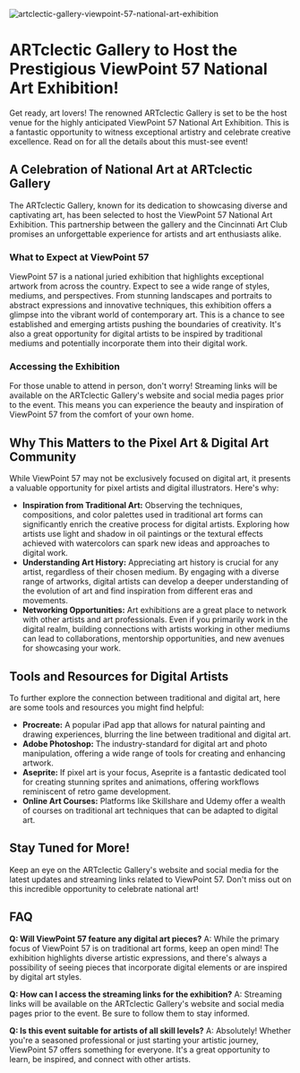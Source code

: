![artclectic-gallery-viewpoint-57-national-art-exhibition](https://images.pexels.com/photos/756076/pexels-photo-756076.jpeg?auto=compress&cs=tinysrgb&fit=crop&h=627&w=1200)

# ARTclectic Gallery to Host the Prestigious ViewPoint 57 National Art Exhibition! 

Get ready, art lovers! The renowned ARTclectic Gallery is set to be the host venue for the highly anticipated ViewPoint 57 National Art Exhibition. This is a fantastic opportunity to witness exceptional artistry and celebrate creative excellence. Read on for all the details about this must-see event!

## A Celebration of National Art at ARTclectic Gallery

The ARTclectic Gallery, known for its dedication to showcasing diverse and captivating art, has been selected to host the ViewPoint 57 National Art Exhibition. This partnership between the gallery and the Cincinnati Art Club promises an unforgettable experience for artists and art enthusiasts alike.

### What to Expect at ViewPoint 57

ViewPoint 57 is a national juried exhibition that highlights exceptional artwork from across the country. Expect to see a wide range of styles, mediums, and perspectives. From stunning landscapes and portraits to abstract expressions and innovative techniques, this exhibition offers a glimpse into the vibrant world of contemporary art. This is a chance to see established and emerging artists pushing the boundaries of creativity. It's also a great opportunity for digital artists to be inspired by traditional mediums and potentially incorporate them into their digital work.

### Accessing the Exhibition

For those unable to attend in person, don't worry! Streaming links will be available on the ARTclectic Gallery's website and social media pages prior to the event. This means you can experience the beauty and inspiration of ViewPoint 57 from the comfort of your own home.

## Why This Matters to the Pixel Art & Digital Art Community

While ViewPoint 57 may not be exclusively focused on digital art, it presents a valuable opportunity for pixel artists and digital illustrators. Here's why:

*   **Inspiration from Traditional Art:** Observing the techniques, compositions, and color palettes used in traditional art forms can significantly enrich the creative process for digital artists. Exploring how artists use light and shadow in oil paintings or the textural effects achieved with watercolors can spark new ideas and approaches to digital work.
*   **Understanding Art History:** Appreciating art history is crucial for any artist, regardless of their chosen medium. By engaging with a diverse range of artworks, digital artists can develop a deeper understanding of the evolution of art and find inspiration from different eras and movements.
*   **Networking Opportunities:** Art exhibitions are a great place to network with other artists and art professionals. Even if you primarily work in the digital realm, building connections with artists working in other mediums can lead to collaborations, mentorship opportunities, and new avenues for showcasing your work.

## Tools and Resources for Digital Artists

To further explore the connection between traditional and digital art, here are some tools and resources you might find helpful:

*   **Procreate:** A popular iPad app that allows for natural painting and drawing experiences, blurring the line between traditional and digital art.
*   **Adobe Photoshop:** The industry-standard for digital art and photo manipulation, offering a wide range of tools for creating and enhancing artwork.
*   **Aseprite:** If pixel art is your focus, Aseprite is a fantastic dedicated tool for creating stunning sprites and animations, offering workflows reminiscent of retro game development.
*   **Online Art Courses:** Platforms like Skillshare and Udemy offer a wealth of courses on traditional art techniques that can be adapted to digital art.

## Stay Tuned for More!

Keep an eye on the ARTclectic Gallery's website and social media for the latest updates and streaming links related to ViewPoint 57. Don't miss out on this incredible opportunity to celebrate national art!

## FAQ

**Q: Will ViewPoint 57 feature any digital art pieces?**
A: While the primary focus of ViewPoint 57 is on traditional art forms, keep an open mind! The exhibition highlights diverse artistic expressions, and there's always a possibility of seeing pieces that incorporate digital elements or are inspired by digital art styles.

**Q: How can I access the streaming links for the exhibition?**
A: Streaming links will be available on the ARTclectic Gallery's website and social media pages prior to the event. Be sure to follow them to stay informed.

**Q: Is this event suitable for artists of all skill levels?**
A: Absolutely! Whether you're a seasoned professional or just starting your artistic journey, ViewPoint 57 offers something for everyone. It's a great opportunity to learn, be inspired, and connect with other artists.
